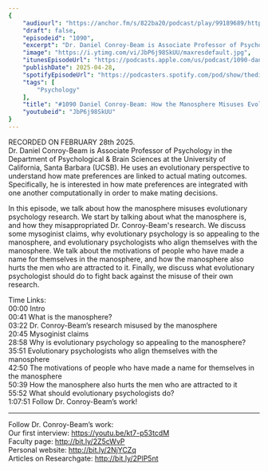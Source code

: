 ```yaml
---
{
	"audiourl": "https://anchor.fm/s/822ba20/podcast/play/99189689/https%3A%2F%2Fd3ctxlq1ktw2nl.cloudfront.net%2Fstaging%2F2025-1-28%2Fdc074b1b-626d-d803-e1a9-0cbbad80fcc0.m4a",
	"draft": false,
	"episodeid": "1090",
	"excerpt": "Dr. Daniel Conroy-Beam is Associate Professor of Psychology in the Department of Psychological & Brain Sciences at the University of California, Santa Barbara (UCSB). He uses an evolutionary perspective to understand how mate preferences are linked to actual mating outcomes. Specifically, he is interested in how mate preferences are integrated with one another computationally in order to make mating decisions.",
	"image": "https://i.ytimg.com/vi/JbP6j98SkUU/maxresdefault.jpg",
	"itunesEpisodeUrl": "https://podcasts.apple.com/us/podcast/1090-daniel-conroy-beam-how-the-manosphere-misuses/id1451347236?i=1000705299844&uo=4",
	"publishDate": 2025-04-28,
	"spotifyEpisodeUrl": "https://podcasters.spotify.com/pod/show/thedissenter/episodes/1090-Daniel-Conroy-Beam-How-the-Manosphere-Misuses-Evolutionary-Psychology-e2vhhfp",
	"tags": [
		"Psychology"
	],
	"title": "#1090 Daniel Conroy-Beam: How the Manosphere Misuses Evolutionary Psychology",
	"youtubeid": "JbP6j98SkUU"
}
---
```

RECORDED ON FEBRUARY 28th 2025.  
Dr. Daniel Conroy-Beam is Associate Professor of Psychology in the Department of Psychological & Brain Sciences at the University of California, Santa Barbara (UCSB). He uses an evolutionary perspective to understand how mate preferences are linked to actual mating outcomes. Specifically, he is interested in how mate preferences are integrated with one another computationally in order to make mating decisions.

In this episode, we talk about how the manosphere misuses evolutionary psychology research. We start by talking about what the manosphere is, and how they misappropriated Dr. Conroy-Beam's research. We discuss some mysoginist claims, why evolutionary psychology is so appealing to the manosphere, and evolutionary psychologists who align themselves with the manosphere. We talk about the motivations of people who have made a name for themselves in the manosphere, and how the manosphere also hurts the men who are attracted to it. Finally, we discuss what evolutionary psychologist should do to fight back against the misuse of their own research.

Time Links:  
<time>00:00</time> Intro  
<time>00:41</time> What is the manosphere?  
<time>03:22</time> Dr. Conroy-Beam’s research misused by the manosphere  
<time>20:45</time> Mysoginist claims  
<time>28:58</time> Why is evolutionary psychology so appealing to the manosphere?  
<time>35:51</time> Evolutionary psychologists who align themselves with the manosphere  
<time>42:50</time> The motivations of people who have made a name for themselves in the manosphere  
<time>50:39</time> How the manosphere also hurts the men who are attracted to it  
<time>55:52</time> What should evolutionary psychologists do?  
<time>1:07:51</time> Follow Dr. Conroy-Beam’s work!

---

Follow Dr. Conroy-Beam’s work:  
Our first interview: https://youtu.be/kt7-p53tcdM  
Faculty page: http://bit.ly/2Z5cWvP  
Personal website: http://bit.ly/2NjYCZq  
Articles on Researchgate: http://bit.ly/2PlP5nt
